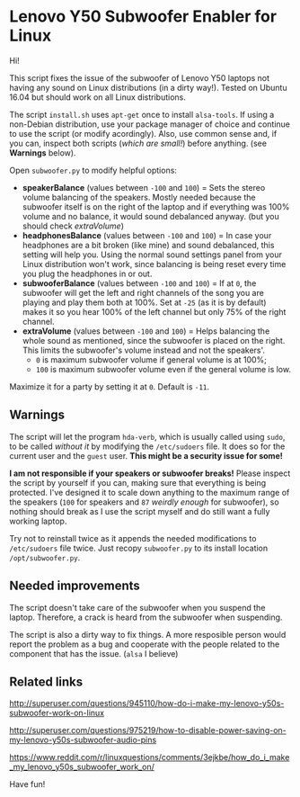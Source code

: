 # Lenovo Y50 Subwoofer Enabler for Linux

Hi!

This script fixes the issue of the subwoofer of Lenovo Y50 laptops not having any sound on Linux distributions (in a dirty way!). Tested on Ubuntu 16.04 but should work on all Linux distributions.

The script `install.sh` uses `apt-get` once to install `alsa-tools`. If using a non-Debian distribution, use your package manager of choice and continue to use the script (or modify acordingly). Also, use common sense and, if you can, inspect both scripts (*which are small!*) before anything. (see **Warnings** below). 

Open `subwoofer.py` to modify helpful options:

* **speakerBalance** (values between `-100` and `100`) = Sets the stereo volume balancing of the speakers. Mostly needed because the subwoofer itself is on the right of the laptop and if everything was 100% volume and no balance, it would sound debalanced anyway. (but you should check *extraVolume*)
* **headphonesBalance** (values between `-100` and `100`) = In case your headphones are a bit broken (like mine) and sound debalanced, this setting will help you. Using the normal sound settings panel from your Linux distribution won't work, since balancing is being reset every time you plug the headphones in or out.
* **subwooferBalance** (values between `-100` and `100`) = If at `0`, the subwoofer will get the left and right channels of the song you are playing and play them both at 100%. Set at `-25` (as it is by default) makes it so you hear 100% of the left channel but only 75% of the right channel.
* **extraVolume** (values between `-100` and `100`) = Helps balancing the whole sound as mentioned, since the subwoofer is placed on the right. This limits the subwoofer's volume instead and not the speakers'. 
    * `0` is maximum subwoofer volume if general volume is at 100%;
    * `100` is maximum subwoofer volume even if the general volume is low.

Maximize it for a party by setting it at `0`. Default is `-11`.

## Warnings

The script will let the program `hda-verb`, which is usually called using `sudo`, to be called *without it* by modifying the `/etc/sudoers` file. It does so for the current user and the `guest` user. **This might be a security issue for some!**

**I am not responsible if your speakers or subwoofer breaks!** Please inspect the script by yourself if you can, making sure that everything is being protected. I've designed it to scale down anything to the maximum range of the speakers (`100` for speakers and `87` *weirdly enough* for subwoofer), so nothing should break as I use the script myself and do still want a fully working laptop.

Try not to reinstall twice as it appends the needed modifications to `/etc/sudoers` file twice. Just recopy `subwoofer.py` to its install location `/opt/subwoofer.py`.

## Needed improvements

The script doesn't take care of the subwoofer when you suspend the laptop. Therefore, a crack is heard from the subwoofer when suspending.

The script is also a dirty way to fix things. A more resposible person would report the problem as a bug and cooperate with the people related to the component that has the issue. (`alsa` I believe)

## Related links

http://superuser.com/questions/945110/how-do-i-make-my-lenovo-y50s-subwoofer-work-on-linux

http://superuser.com/questions/975219/how-to-disable-power-saving-on-my-lenovo-y50s-subwoofer-audio-pins

https://www.reddit.com/r/linuxquestions/comments/3ejkbe/how_do_i_make_my_lenovo_y50s_subwoofer_work_on/

Have fun! 
